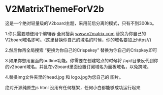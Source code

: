 # V2MatrixThemeForV2b

这是一个绝对轻量级的V2board主题，采用前后分离的模式，只有不到300kb。

1.你只需要随便用个编辑器 全局搜索 www.v2matrix.com 替换为你自己的V2board域名即可。(这里替换你自己的域名的时候，你的域名要加上https//)

2.然后你再全局搜索  “更换为你自己的Crispekey” 替换为你自己的Crispkey即可

3.如果你想用里面的outline功能。你需要在创建站点的时候将 /api/目录反代到你的v2board域名。并且在v2board里面设置订阅域名为面板域名，以免跨域。

4.替换img文件夹里的head.jpg 和 logo.jpg为您自己的 图片。


绝对开源纯原生js html  没用有任何框架，任何小白都能够成功运行起来

